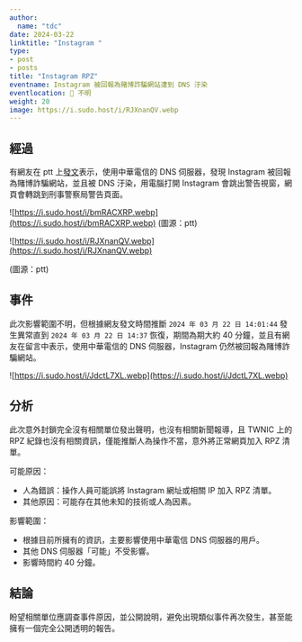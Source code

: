 ```yaml
---
author:
  name: "tdc"
date: 2024-03-22
linktitle: "Instagram "
type:
- post
- posts
title: "Instagram RPZ"
eventname: Instagram 被回報為賭博詐騙網站遭到 DNS 汙染
eventlocation: 📍 不明
weight: 20
image: https://i.sudo.host/i/RJXnanQV.webp
---
```


## 經過

有網友在 ptt 上[發文](https://www.ptt.cc/bbs/Gossiping/M.1711087306.A.8C9.html)表示，使用中華電信的 DNS 伺服器，發現 Instagram 被回報為賭博詐騙網站，並且被 DNS 汙染，用電腦打開 Instagram 會跳出警告視窗，網頁會轉跳到刑事警察局警告頁面。

![https://i.sudo.host/i/bmRACXRP.webp](https://i.sudo.host/i/bmRACXRP.webp)
(圖源：ptt)

![https://i.sudo.host/i/RJXnanQV.webp](https://i.sudo.host/i/RJXnanQV.webp)
  
(圖源：ptt)


## 事件

此次影響範圍不明，但根據網友發文時間推斷 `2024 年 03 月 22 日 14:01:44` 發生異常直到 `2024 年 03 月 22 日 14:37` 恢復，期間為期大約 40 分鐘，並且有網友在留言中表示，使用中華電信的 DNS 伺服器，Instagram 仍然被回報為賭博詐騙網站。

![https://i.sudo.host/i/JdctL7XL.webp](https://i.sudo.host/i/JdctL7XL.webp)


## 分析

此次意外封鎖完全沒有相關單位發出聲明，也沒有相關新聞報導，且 TWNIC 上的 RPZ 紀錄也沒有相關資訊，僅能推斷人為操作不當，意外將正常網頁加入 RPZ 清單。


可能原因：
- 人為錯誤：操作人員可能誤將 Instagram 網址或相關 IP 加入 RPZ 清單。
- 其他原因：可能存在其他未知的技術或人為因素。

影響範圍：
- 根據目前所擁有的資訊，主要影響使用中華電信 DNS 伺服器的用戶。
- 其他 DNS 伺服器「可能」不受影響。
- 影響時間約 40 分鐘。


## 結論

盼望相關單位應調查事件原因，並公開說明，避免出現類似事件再次發生，甚至能擁有一個完全公開透明的報告。